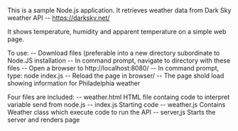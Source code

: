 This is a sample Node.js application.  It retrieves weather data from Dark Sky weather API -- https://darksky.net/

It shows temperature, humidity and apparent temperature on a simple web page.

To use:
-- Download files (preferable into a new directory subordinate to Node.JS installation
-- In command prompt, navigate to directory with these files 
-- Open a browser to http://localhost:8080/
-- In command prompt, type: node index.js
-- Reload the page in browser/
-- The page shold load showing information for Philadelphia weather


Four files are included:
-- weather.html
   HTML file containg code to interpret variable send from node.js
-- index.js 
   Starting code
-- weather.js
   Contains Weather class which execute code to run the API
-- server,js
   Starts the server and renders page   